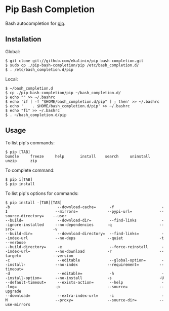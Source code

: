 Pip Bash Completion
===================

Bash autocompletion for [pip](https://github.com/pypa/pip).


## Installation

Global:

    $ git clone git://github.com/ekalinin/pip-bash-completion.git
    $ sudo cp ./pip-bash-completion/pip /etc/bash_completion.d/
    $ . /etc/bash_completion.d/pip


Local:

    $ ~/bash_completion.d
    $ cp ./pip-bash-completion/pip ~/bash_completion.d/
    $ echo "" >> ~/.bashrc
    $ echo 'if [ -f "$HOME/bash_completion.d/pip" ] ; then' >> ~/.bashrc
    $ echo '    . $HOME/bash_completion.d/pip' >> ~/.bashrc
    $ echo "fi" >> ~/.bashrc
    $ . ~/bash_completion.d/pip


## Usage


To list pip's commands:

    $ pip [TAB]
    bundle     freeze     help       install    search     uninstall  unzip      zip


To complete command:

    $ pip i[TAB]
    $ pip install


To list pip's options for commands:

    $ pip install -[TAB][TAB]
    -b                     --download-cache=      -f                     -I                     --mirrors=             --pypi-url=            --source-directory=    --user
    --build=               --download-dir=        --find-links           --ignore-installed     --no-dependencies      -q                     --src=                 -v
    --build-dir=           --download-directory=  --find-links=          --index-url            --no-deps              --quiet                -t                     --verbose
    --build-directory=     -e                     --force-reinstall      --index-url=           --no-download          -r                     --target=              --version
    -c                     --editable             --global-option=       --install-             --no-index             --requirement=         --timeout=
    -d                     --editable=            -h                     --install-option=      --no-install           -s                     -U
    --default-timeout=     --exists-action=       --help                 --log=                 -p                     --source=              --upgrade
    --download=            --extra-index-url=     -i                     -M                     --proxy=               --source-dir=          --use-mirrors

